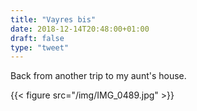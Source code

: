 ```yaml
---
title: "Vayres bis"
date: 2018-12-14T20:48:00+01:00
draft: false
type: "tweet"
---
```


Back from another trip to my aunt's house.

{{< figure src="/img/IMG_0489.jpg" >}}
